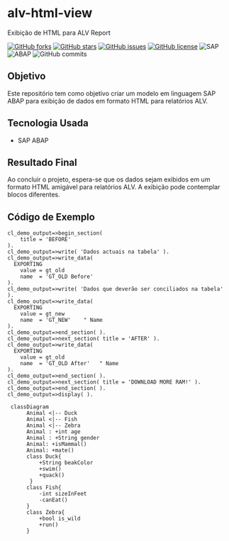 # alv-html-view
Exibição de HTML para ALV Report

[![GitHub forks](https://img.shields.io/github/forks/edmilson-nascimento/alv-html-view?style=social)](https://github.com/edmilson-nascimento/alv-html-view/network/members)
[![GitHub stars](https://img.shields.io/github/stars/edmilson-nascimento/alv-html-view?style=social)](https://github.com/edmilson-nascimento/alv-html-view/stargazers)
[![GitHub issues](https://img.shields.io/github/issues/edmilson-nascimento/alv-html-view)](https://github.com/edmilson-nascimento/alv-html-view/issues)
[![GitHub license](https://img.shields.io/github/license/edmilson-nascimento/alv-html-view)](https://github.com/edmilson-nascimento/alv-html-view/blob/main/LICENSE)
![SAP](https://img.shields.io/badge/SAP-000000?style=flat&logo=sap&logoColor=white)
![ABAP](https://img.shields.io/badge/ABAP-0A9EDC?style=flat&logo=sap&logoColor=white)
![GitHub commits](https://img.shields.io/github/commit-activity/m/edmilson-nascimento/alv-html-view)

## Objetivo
Este repositório tem como objetivo criar um modelo em linguagem SAP ABAP para exibição de dados em formato HTML para relatórios ALV.

## Tecnologia Usada
- SAP ABAP

## Resultado Final
Ao concluir o projeto, espera-se que os dados sejam exibidos em um formato HTML amigável para relatórios ALV. A exibição pode contemplar blocos diferentes.

## Código de Exemplo
```abap
cl_demo_output=>begin_section(
    title = 'BEFORE'
).
cl_demo_output=>write( 'Dados actuais na tabela' ).
cl_demo_output=>write_data(
  EXPORTING
    value = gt_old
    name  = 'GT_OLD Before'
).
cl_demo_output=>write( 'Dados que deverão ser conciliados na tabela' ).
cl_demo_output=>write_data(
  EXPORTING
    value = gt_new
    name  = 'GT_NEW'    " Name
).
cl_demo_output=>end_section( ).
cl_demo_output=>next_section( title = 'AFTER' ).
cl_demo_output=>write_data(
  EXPORTING
    value = gt_old
    name  = 'GT_OLD After'   " Name
).
cl_demo_output=>end_section( ).
cl_demo_output=>next_section( title = 'DOWNLOAD MORE RAM!' ).
cl_demo_output=>end_section( ).
cl_demo_output=>display( ).

```

```mermaid
 classDiagram
      Animal <|-- Duck
      Animal <|-- Fish
      Animal <|-- Zebra
      Animal : +int age
      Animal : +String gender
      Animal: +isMammal()
      Animal: +mate()
      class Duck{
          +String beakColor
          +swim()
          +quack()
       }
      class Fish{
          -int sizeInFeet
          -canEat()
      }
      class Zebra{
          +bool is_wild
          +run()
      }  
```